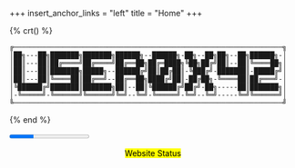 +++
insert_anchor_links = "left"
title = "Home"
+++

{% crt() %}
```
╔──────────────────────────────────────────────────────────────────╗
│██╗---██╗███████╗███████╗██████╗--██████╗-██╗--██╗██╗--██╗██████╗-│
│██║---██║██╔════╝██╔════╝██╔══██╗██╔═████╗╚██╗██╔╝██║--██║╚════██╗│
│██║---██║███████╗█████╗--██████╔╝██║██╔██║-╚███╔╝-███████║-█████╔╝│
│██║---██║╚════██║██╔══╝--██╔══██╗████╔╝██║-██╔██╗-╚════██║██╔═══╝-│
│╚██████╔╝███████║███████╗██║--██║╚██████╔╝██╔╝-██╗-----██║███████╗│
│-╚═════╝-╚══════╝╚══════╝╚═╝--╚═╝-╚═════╝-╚═╝--╚═╝-----╚═╝╚══════╝│
╚──────────────────────────────────────────────────────────────────╝
```
{% end %}

<progress value="30" max="100"></progress>
<p style="text-align:center;"><mark>Website Status</mark></p>
